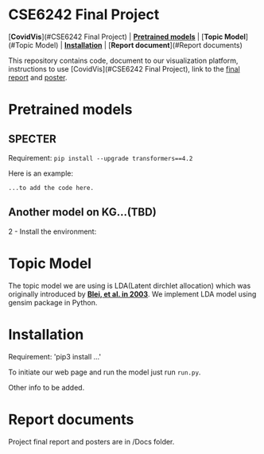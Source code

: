 # CSE6242 Final Project


[**CovidVis**](#CSE6242 Final Project) | [**Pretrained models**](#Pretrained-models) | [**Topic Model**](#Topic Model) | 
[**Installation**](#Installation) | [**Report document**](#Report documents) 

This repository contains code, document to our visualization platform, instructions to use [CovidVis](#CSE6242 Final Project), link to the [final report](https://github.com/maniraja1/CSE6242/Docs) and [poster](https://github.com/maniraja1/CSE6242/Docs).


# Pretrained models

## SPECTER

Requirement: `pip install --upgrade transformers==4.2`


Here is an example:
```
...to add the code here.
```

## Another model on KG...(TBD)


2 - Install the environment:



# Topic Model

The topic model we are using is LDA(Latent dirchlet allocation) which was originally introduced by  [**Blei, et al. in 2003**](https://www.jmlr.org/papers/volume3/blei03a/blei03a.pdf). We implement LDA model using gensim package in Python. 


# Installation
Requirement: 'pip3 install ...'

To initiate our web page and run the model  just run `run.py`.

Other info to be added.

# Report documents
Project final report and posters are in /Docs folder. 

